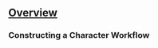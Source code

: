 ## [Overview](https://github.com/Kibrael/RPG/blob/master/python/overview.md)
### Constructing a Character Workflow